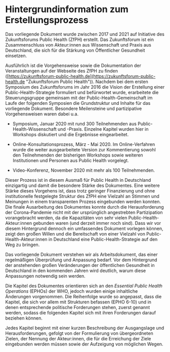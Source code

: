# Hintergrundinformation zum Erstellungsprozess

Das vorliegende Dokument wurde zwischen 2017 und 2021 auf Initiative des
Zukunftsforums Public Health (ZfPH) erstellt. Das Zukunftsforum ist ein
Zusammenschluss von Akteur:innen aus Wissenschaft und Praxis aus
Deutschland, die sich für die Stärkung von Öffentlicher Gesundheit
einsetzen.

Ausführlich ist die Vorgehensweise sowie die Dokumentation der
Veranstaltungen auf der Webseite des ZfPH zu finden
([https://zukunftsforum-public-health.de](https://zukunftsforum-public-health.de "Zukunftsforum Public Health")).
Nachdem bei dem ersten Symposium des Zukunftsforums im Jahr 2016 die
Vision der Erstellung einer Public-Health-Strategie formuliert und
befürwortet wurde, erarbeitete die Steuerungsgruppe gemeinsam mit der
Public-Health-Gemeinschaft im Laufe der folgenden Symposien die
Grundstruktur und Inhalte für das vorliegende Dokument. Besondere
Meilensteine und partizipative Vorgehensweisen waren dabei u.a.

-   Symposium, Januar 2020 mit rund 300 Teilnehmenden aus
    Public-Health-Wissenschaft und -Praxis. Einzelne Kapitel wurden hier
    in Workshops diskutiert und die Ergebnisse eingearbeitet.

-   Online-Konsultationsprozess, März - Mai 2020. Im Online-Verfahren
    wurde die weiter ausgearbeitete Version zur Kommentierung sowohl den
    Teilnehmenden der bisherigen Workshops sowie weiteren Institutionen
    und Personen aus Public Health vorgelegt.

-   Video-Konferenz, November 2020 mit mehr als 100 Teilnehmenden.

Dieser Prozess ist in diesem Ausmaß für Public Health in Deutschland
einzigartig und damit die besondere Stärke des Dokumentes. Eine weitere
Stärke dieses Vorgehens ist, dass trotz geringer Finanzierung und ohne
institutionelle festgelegte Struktur des ZfPH eine Vielzahl an Stimmen
und Meinungen in einem transparenten Prozess eingebunden werden konnten.
Die finale Ausarbeitung des Dokumentes konnte durch die Herausforderung
der Corona-Pandemie nicht mit der ursprünglich angestrebten
Partizipation vorangebracht werden, da die Kapazitäten von sehr vielen
Public-Health-Akteur:innen gebunden waren (und derzeit immer noch sind).
Dass wir vor diesem Hintergrund dennoch ein umfassendes Dokument
vorlegen können, zeigt den großen Willen und die Bereitschaft von einer
Vielzahl von Public-Health-Akteur:innen in Deutschland eine
Public-Health-Strategie auf den Weg zu bringen.

Das vorliegende Dokument verstehen wir als Arbeitsdokument, das einer
regelmäßigen Überprüfung und Anpassung bedarf. Vor dem Hintergrund der
anstehenden großen Veränderungen der öffentlichen Gesundheit in
Deutschland in den kommenden Jahren wird deutlich, warum diese
Anpassungen notwendig sein werden.

Die Kapitel des Dokumentes orientieren sich an den *Essential Public
Health Operations* (EPHOs) der WHO, jedoch wurden einige inhaltliche
Änderungen vorgenommen. Die Reihenfolge wurde so angepasst, dass die
Kapitel, die sich vor allem mit Strukturen befassen (EPHO 6-10) und in
denen entsprechende politische Forderungen stehen, zuerst genannt
werden, sodass die folgenden Kapitel sich mit ihren Forderungen darauf
beziehen können.

Jedes Kapitel beginnt mit einer kurzen Beschreibung der Ausgangslage und
Herausforderungen, gefolgt von der Formulierung von übergeordneten
Zielen, der Nennung der Akteur:innen, die für die Erreichung der Ziele
eingebunden werden müssen sowie der Aufzeigung von möglichen Wegen.
